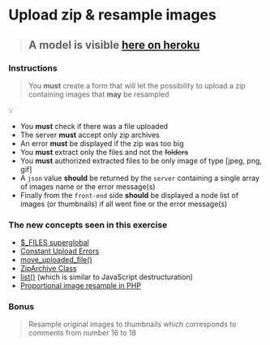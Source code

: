 # Upload zip & resample images

> ## A model is visible [here on heroku](https://training-course.herokuapp.com/upload-zip/)

### Instructions

> You __must__ create a form that will let the possibility to upload a zip containing images that __may__ be resampled

:bulb:

- You __must__ check if there was a file uploaded
- The server __must__ accept only zip archives
- An error __must__ be displayed if the zip was too big
- You __must__ extract only the files and not the ~~folders~~
- You __must__ authorized extracted files to be only image of type [jpeg, png, gif]
- A `json` value __should__ be returned by the `server` containing a single array of images name or the error message(s)
- Finally from the `front-end` side __should__ be displayed a node list of images (or thumbnails) if all went fine or the error message(s)

### The new concepts seen in this exercise

- [$_FILES superglobal](http://php.net/manual/en/reserved.variables.files.php)
- [Constant Upload Errors](http://php.net/manual/fr/features.file-upload.errors.php)
- [move_uploaded_file()](http://php.net/manual/fr/function.move-uploaded-file.php)
- [ZipArchive Class](http://php.net/manual/en/class.ziparchive.php)
- [list()](http://php.net/manual/en/function.list.php) (which is similar to JavaScript destructuration)
- [Proportional image resample in PHP](http://php.net/manual/fr/function.imagecopyresampled.php)

### Bonus

> Resample original images to thumbnails which corresponds to comments from number 16 to 18
